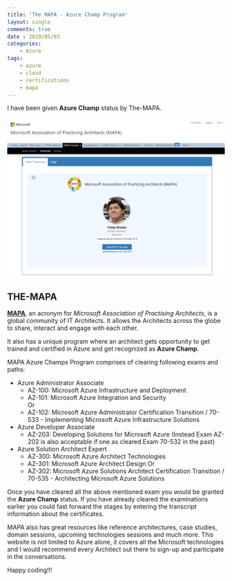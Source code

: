 ```yaml
---
title: 'The MAPA - Azure Champ Program'
layout: single
comments: true
date : 2019/05/03
categories:
    - Azure
tags:
    - azure
    - cloud
    - certifications
    - mapa
---
```


I have been given **Azure Champ** status by The-MAPA.

![Azure Champ](/assets/images/certificates/mapa.png)

## THE-MAPA
[**MAPA**](www.the-mapa.com), an acronym for *Microsoft Association of Practising Architects*, is a global community of IT Architects. It allows the Architects across the globe to share, interact and engage with each other. 

It also has a unique program where an architect gets opportunity to get trained and certified in Azure and get recognized as **Azure Champ**. 

MAPA Azure Champs Program comprises of clearing following exams and paths:
* Azure Administrator Associate
    * AZ-100: Microsoft Azure Infrastructure and Deployment
    * AZ-101: Microsoft Azure Integration and Security  
  Or
    * AZ-102: Microsoft Azure Administrator Certification Transition / 70-533 - Implementing Microsoft Azure Infrastructure Solutions
* Azure Developer Associate
    * AZ-203: Developing Solutions for Microsoft Azure (Instead Exam AZ-202 is also acceptable if one as cleared Exam 70-532 in the past)
* Azure Solution Architect Expert
    * AZ-300: Microsoft Azure Architect Technologies
    * AZ-301: Microsoft Azure Architect Design
  Or
    * AZ-302: Microsoft Azure Solutions Architect Certification Transition / 70-535 - Architecting Microsoft Azure Solutions

Once you have cleared all the above mentioned exam you would be granted the **Azure Champ** status. If you have already cleared the examinations earlier you could fast forward the stages by entering the transcript information about the certificates. 

MAPA also has great resources like reference architectures, case studies, domain sessions, upcoming technologies sessions and much more. This website is not limited to Azure alone, it covers all the Microsoft technologies and I would recommend every Architect out there to sign-up and participate in the conversations.

Happy coding!!!